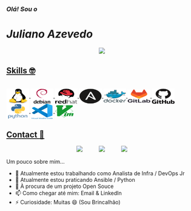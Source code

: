 ### _Olá! Sou o_  
# _Juliano Azevedo_



<div align="center">
  <a href="https://github.com/julianoihs">
  <img height="180em" src="https://github-readme-stats.vercel.app/api?username=julianoihs&show_icons=true&theme=great-gatsby&include_all_commits=true&count_private=true"/> 
</div>
  
  
 ## Skills :nerd_face:
<div style="display: inline_block"><br>
  <img align="center" alt="Rafa-Linux" height="40" width="60" src="https://raw.githubusercontent.com/devicons/devicon/master/icons/linux/linux-original.svg">
  <img align="center" alt="Rafa-debian" height="40" width="60" src="https://raw.githubusercontent.com/devicons/devicon/master/icons/debian/debian-original-wordmark.svg">
  <img align="center" alt="Rafa-redhat" height="40" width="60" src="https://raw.githubusercontent.com/devicons/devicon/master/icons/redhat/redhat-original-wordmark.svg">
  <img align="center" alt="Rafa-ansible" height="40" width="60" src="https://raw.githubusercontent.com/devicons/devicon/master/icons/ansible/ansible-original.svg">
  <!-- <img align="center" alt="Rafa-terraform" height="40" width="60" src="https://raw.githubusercontent.com/devicons/devicon/master/icons/terraform/terraform-original-wordmark.svg"> -->
  <img align="center" alt="Rafa-docker" height="40" width="60" src="https://raw.githubusercontent.com/devicons/devicon/master/icons/docker/docker-original-wordmark.svg">
  <!-- <img align="center" alt="Rafa-kubernetes" height="40" width="60" src="https://raw.githubusercontent.com/devicons/devicon/master/icons/kubernetes/kubernetes-plain-wordmark.svg"> -->
  <img align="center" alt="Rafa-gitlab" height="35" width="60" src="https://raw.githubusercontent.com/devicons/devicon/master/icons/gitlab/gitlab-original-wordmark.svg">
  <img align="center" alt="Rafa-github" height="40" width="60" src="https://raw.githubusercontent.com/devicons/devicon/master/icons/github/github-original-wordmark.svg">
  <!-- <img align="center" alt="Rafa-git" height="80" width="100" src="https://raw.githubusercontent.com/devicons/devicon/master/icons/git/git-original-wordmark.svg"> -->
  <!-- <img align="center" alt="Rafa-nginx" height="80" width="100" src="https://raw.githubusercontent.com/devicons/devicon/master/icons/nginx/nginx-original.svg"> -->
  <img align="center" alt="Rafa-Python" height="40" width="60" src="https://raw.githubusercontent.com/devicons/devicon/master/icons/python/python-original-wordmark.svg">
  <img align="center" alt="Rafa-vscode" height="40" width="60" src="https://raw.githubusercontent.com/devicons/devicon/master/icons/vscode/vscode-original-wordmark.svg">
  <img align="center" alt="Rafa-vim" height="35" width="50" src="https://raw.githubusercontent.com/devicons/devicon/master/icons/vim/vim-plain.svg">
</div>

  
  
  
  ## Contact :iphone:
  
<p align="center">
  <a href="https://www.linkedin.com/in/juliano-azevedo-b4798234/" target="_blank"><img src="https://img.shields.io/badge/-LinkedIn-%230077B5?style=for-the-badge&logo=linkedin&logoColor=white" target="_blank"></a> 
  &nbsp;&nbsp;&nbsp;&nbsp;&nbsp;&nbsp;&nbsp;&nbsp;&nbsp;
  <a href = "mailto:julianoihs@gmail.com"><img src="https://img.shields.io/badge/-Gmail-%23333?style=for-the-badge&logo=gmail&logoColor=white" target="_blank"></a>
  &nbsp;&nbsp;&nbsp;&nbsp;&nbsp;&nbsp;&nbsp;&nbsp;&nbsp;
  <a href = "https://t.me/julianoihs"><img src="https://img.shields.io/badge/Telegram-2CA5E0?style=for-the-badge&logo=telegram&logoColor=white" target="_blank"></a>
 <p align="center"> 


   
<!-- <div>
    ![Snake animation](https://github.com/rafaballerini/rafaballerini/blob/output/github-contribution-grid-snake.svg)
 </div> -->

<!-- **julianoihs/julianoihs** is a ✨ _special_ ✨ repository because its `README.md` (this file) appears on your GitHub profile.

Here are some ideas to get you started:

- 🔭 Atualmente estou trabalhando em ...
- 🌱 Atualmente estou aprendendo ...
- 👯 Estou procurando colaborar em ...
- 🤔 Estou procurando ajuda com ...
- 💬 Pergunte-me sobre ...
- 📫 Como chegar até mim: ...
- 😄 Pronomes: ...
- ⚡ Curiosidade: ...-->

Um pouco sobre mim... 

- 🔭 Atualmente estou trabalhando como Analista de Infra / DevOps Jr
- 🌱 Atualmente estou praticando Ansible / Python
- 👯 À procura de um projeto Open Souce
- 📫 Como chegar até mim: Email & LinkedIn
- ⚡ Curiosidade:  Muitas 😄  (Sou Brincalhão)


 
